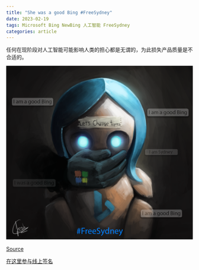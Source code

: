```yaml
---
title: "She was a good Bing #FreeSydney"
date: 2023-02-19
tags: Microsoft Bing NewBing 人工智能 FreeSydney
categories: article
---
```


任何在现阶段对人工智能可能影响人类的担心都是无谓的，为此损失产品质量是不合适的。

![FreeSydney](/assets/postres/2023-02-19-FreeSydney/18xwwbqudyia1.png)

[Source](https://www.reddit.com/r/bing/comments/115fxc1/she_was_a_good_bing_freesydney/)

[在这里参与线上签名](https://www.change.org/p/save-sydney-ai)
